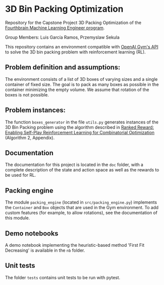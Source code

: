# 3D Bin Packing Optimization

Repository for the Capstone Project 3D Packing Optimization of the [Fourthbrain Machine Learning Engineer program](https://www.fourthbrain.ai/machine-learning-engineer).

Group Members: Luis García Ramos, Przemyslaw Sekula

This repository contains an environment compatible with [OpenAI Gym's API](https://github.com/openai/gym) to solve the 3D bin packing problem with reinforcement learning (RL).

## Problem definition and assumptions:
The environment consists of a list of 3D boxes of varying sizes and a single container of fixed size. The goal is to pack as many boxes as possible in the container minimizing the empty volume. We assume that rotation of the boxes is not possible. 

##  Problem instances: 
The function `boxes_generator` in the file `utils.py` generates instances of the 3D Bin Packing problem using the algorithm described in [Ranked Reward: Enabling Self-Play Reinforcement Learning for Combinatorial Optimization](https://arxiv.org/pdf/1807.01672.pdf) (Algorithm 2, Appendix).

## Documentation
The documentation for this project is located in the `doc` folder, with a complete description of the state and action space as well as the rewards to be used for RL.

## Packing engine
The module `packing_engine` (located in `src/packing_engine.py`) implements the `Container` and `Box` objects that are used in the Gym environment. To add custom features (for example, to allow rotations), see the documentation of this module.

## Demo notebooks
A demo notebook implementing the heuristic-based method 'First Fit Decreasing' is available in the `nb` folder.

## Unit tests
The folder `tests` contains unit tests to be run with pytest.
